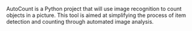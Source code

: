 AutoCount is a Python project that will use image recognition to count objects in a picture. This tool is aimed at simplifying the process of item detection and counting through automated image analysis.

